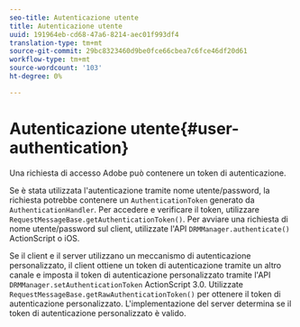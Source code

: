 ```yaml
---
seo-title: Autenticazione utente
title: Autenticazione utente
uuid: 191964eb-cd68-47a6-8214-aec01f993df4
translation-type: tm+mt
source-git-commit: 29bc8323460d9be0fce66cbea7c6fce46df20d61
workflow-type: tm+mt
source-wordcount: '103'
ht-degree: 0%

---
```



# Autenticazione utente{#user-authentication}

Una richiesta di accesso  Adobe può contenere un token di autenticazione.

Se è stata utilizzata l&#39;autenticazione tramite nome utente/password, la richiesta potrebbe contenere un `AuthenticationToken` generato da `AuthenticationHandler`. Per accedere e verificare il token, utilizzare `RequestMessageBase.getAuthenticationToken()`. Per avviare una richiesta di nome utente/password sul client, utilizzate l&#39;API `DRMManager.authenticate()`  ActionScript o iOS.

Se il client e il server utilizzano un meccanismo di autenticazione personalizzato, il client ottiene un token di autenticazione tramite un altro canale e imposta il token di autenticazione personalizzato tramite l&#39;API `DRMManager.setAuthenticationToken`  ActionScript 3.0. Utilizzate `RequestMessageBase.getRawAuthenticationToken()` per ottenere il token di autenticazione personalizzato. L&#39;implementazione del server determina se il token di autenticazione personalizzato è valido.

